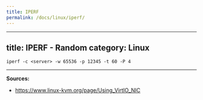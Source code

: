 ```yaml
---
title: IPERF
permalink: /docs/linux/iperf/
---
```

---
title: IPERF - Random
category: Linux
---

```
iperf -c <server> -w 65536 -p 12345 -t 60 -P 4
```
***
**Sources:**
* https://www.linux-kvm.org/page/Using_VirtIO_NIC
